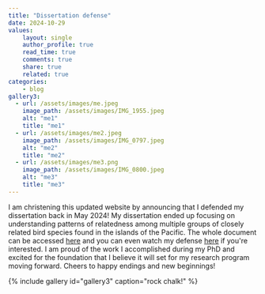 ```yaml
---
title: "Dissertation defense"
date: 2024-10-29
values:
    layout: single
    author_profile: true
    read_time: true
    comments: true
    share: true
    related: true
categories:
    - blog
gallery3:
  - url: /assets/images/me.jpeg
    image_path: /assets/images/IMG_1955.jpeg
    alt: "me1"
    title: "me1"
  - url: /assets/images/me2.jpeg
    image_path: /assets/images/IMG_0797.jpeg
    alt: "me2"
    title: "me2"
  - url: /assets/images/me3.png
    image_path: /assets/images/IMG_0800.jpeg
    alt: "me3"
    title: "me3"
---
```


I am christening this updated website by announcing that I defended my dissertation back in May 2024! My dissertation ended up focusing on understanding patterns of relatedness among multiple groups of closely related bird species found in the islands of the Pacific. The whole document can be accessed [here](https://proquest.com/docview/3097678257) and you can even watch my defense [here](https://youtu.be/fD9wlKniLt8?si=F6L9XVtGPye_paUL) if you're interested. I am proud of the work I accomplished during my PhD and excited for the foundation that I believe it will set for my research program moving forward. Cheers to happy endings and new beginnings!

{% include gallery id="gallery3" caption="rock chalk!" %}
